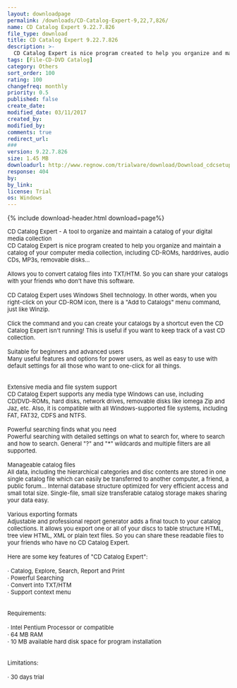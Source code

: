 ```yaml
---
layout: downloadpage
permalink: /downloads/CD-Catalog-Expert-9,22,7,826/
name: CD Catalog Expert 9.22.7.826
file_type: download
title: CD Catalog Expert 9.22.7.826
description: >-
  CD Catalog Expert is nice program created to help you organize and maintain a catalog of your computer media collection, including CD-ROMs, harddrives, audio CDs, MP3s, removable disks...
tags: [File-CD-DVD Catalog]
category: Others
sort_order: 100
rating: 100
changefreq: monthly
priority: 0.5
published: false
create_date: 
modified_date: 03/11/2017
created_by: 
modified_by: 
comments: true
redirect_url: 
### 
version: 9.22.7.826
size: 1.45 MB
downloadurl: http://www.regnow.com/trialware/download/Download_cdcsetupaff.exe?item=11246 5&affiliate=22260
response: 404
by: 
by_link: 
license: Trial
os: Windows
---
```


{% include download-header.html download=page%}

<p style="fix-download-text !important">
<p><font size="2">CD Catalog Expert - A tool to organize and maintain a catalog of your digital media collection <br />
CD Catalog Expert is nice program created to help you organize and maintain a catalog of your computer media collection, including CD-ROMs, harddrives, audio CDs, MP3s, removable disks... <br />
<br />
Allows you to convert catalog files into TXT/HTM. So you can share your catalogs with your friends who don't have this software. <br />
<br />
CD Catalog Expert uses Windows Shell technology. In other words, when you right-click on your CD-ROM icon, there is a "Add to Catalogs" menu command, just like Winzip. <br />
<br />
Click the command and you can create your catalogs by a shortcut even the CD Catalog Expert isn't running! This is useful if you want to keep track of a vast CD collection. <br />
<br />
Suitable for beginners and advanced users <br />
Many useful features and options for power users, as well as easy to use with default settings for all those who want to one-click for all things. <br />
<br />
<br />
Extensive media and file system support <br />
CD Catalog Expert supports any media type Windows can use, including CD/DVD-ROMs, hard disks, network drives, removable disks like iomega Zip and Jaz, etc. Also, it is compatible with all Windows-supported file systems, including FAT, FAT32, CDFS and NTFS. <br />
<br />
Powerful searching finds what you need <br />
Powerful searching with detailed settings on what to search for, where to search and how to search. General "?" and "*" wildcards and multiple filters are all supported. <br />
<br />
Manageable catalog files <br />
All data, including the hierarchical categories and disc contents are stored in one single catalog file which can easily be transferred to another computer, a friend, a public forum... Internal database structure optimized for very efficient access and small total size. Single-file, small size transferable catalog storage makes sharing your data easy. <br />
<br />
Various exporting formats <br />
Adjustable and professional report generator adds a final touch to your catalog collections. It allows you export one or all of your discs to table structure HTML, tree view HTML, XML or plain text files. So you can share these readable files to your friends who have no CD Catalog Expert. <br />
<br />
Here are some key features of "CD Catalog Expert": <br />
<br />
· Catalog, Explore, Search, Report and Print <br />
· Powerful Searching <br />
· Convert into TXT/HTM <br />
· Support context menu <br />
<br />
<br />
Requirements: <br />
<br />
· Intel Pentium Processor or compatible <br />
· 64 MB RAM <br />
· 10 MB available hard disk space for program installation <br />
<br />
<br />
Limitations: <br />
<br />
· 30 days trial <br />
<br />
</font></p></p>
